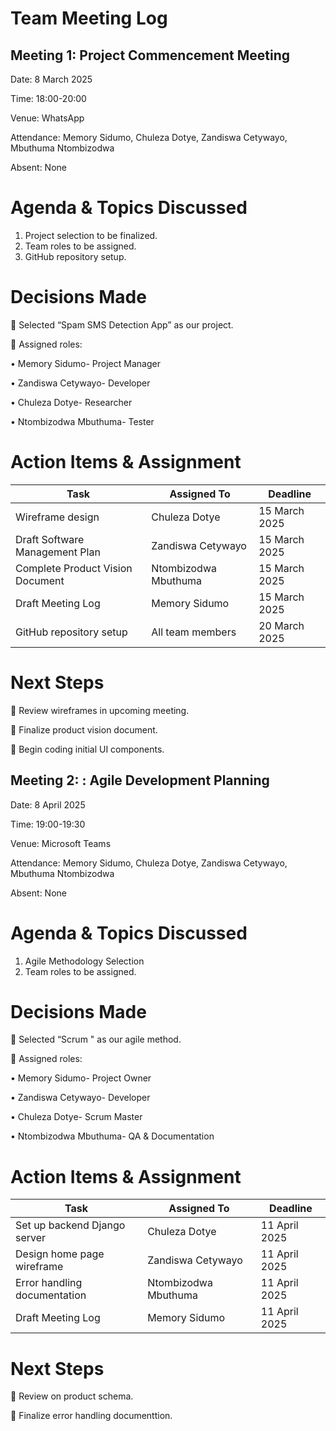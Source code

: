# Team Meeting Log

## Meeting 1: Project Commencement Meeting

Date: 8 March 2025

Time: 18:00-20:00

Venue: WhatsApp

Attendance: Memory Sidumo, Chuleza Dotye, Zandiswa Cetywayo, Mbuthuma Ntombizodwa

Absent: None

# Agenda & Topics Discussed

1.	Project selection to be finalized.
2.	Team roles to be assigned.
3.	GitHub repository setup.

# Decisions Made

	Selected “Spam SMS Detection App” as our project.

	Assigned roles:

•	Memory Sidumo- Project Manager

•	Zandiswa Cetywayo- Developer

•	Chuleza Dotye- Researcher

•	Ntombizodwa Mbuthuma- Tester

# Action Items & Assignment

| Task | Assigned To | Deadline |
|-----------|----------------------|------------|
| Wireframe design | Chuleza Dotye | 15 March 2025 |
| Draft Software Management Plan | Zandiswa Cetywayo | 15 March 2025 |
| Complete Product Vision Document | Ntombizodwa Mbuthuma | 15 March 2025 |
| Draft Meeting Log | Memory Sidumo | 15 March 2025 |
| GitHub repository setup | All team members | 20 March 2025 |


# Next Steps

	Review wireframes in upcoming meeting.

	Finalize product vision document.

	Begin coding initial UI components.


## Meeting 2: : Agile Development Planning

Date: 8 April 2025

Time: 19:00-19:30

Venue: Microsoft Teams

Attendance: Memory Sidumo, Chuleza Dotye, Zandiswa Cetywayo, Mbuthuma Ntombizodwa

Absent: None

# Agenda & Topics Discussed

1.  Agile Methodology Selection 
2.	Team roles to be assigned.

# Decisions Made

	Selected “Scrum " as our agile method.

	Assigned roles:

•	Memory Sidumo- Project Owner

•	Zandiswa Cetywayo- Developer

•	Chuleza Dotye- Scrum Master

•	Ntombizodwa Mbuthuma- QA & Documentation

# Action Items & Assignment

| Task | Assigned To | Deadline |
|-----------|----------------------|------------|
| Set up backend Django server | Chuleza Dotye | 11 April 2025 |
| Design home page wireframe  | Zandiswa Cetywayo | 11 April 2025 |
| Error handling documentation | Ntombizodwa Mbuthuma |11 April 2025 |
| Draft Meeting Log | Memory Sidumo | 11 April 2025 |


# Next Steps

	Review on product schema.

	Finalize error handling documenttion.

